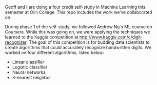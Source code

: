 Geoff and I are doing a four credit self-study in Machine Learning this semester at Olin College. This repo includes the work we've collaborated on.

During phase 1 of the self-study, we followed Andrew Ng's ML course on Coursera. While this was going on, we were applying the techniques we learned to the Kaggle competition at http://www.kaggle.com/c/digit-recognizer. The goal of this competition is for budding data scientists to create algorithms that could accurately recognize handwritten digits. We worked on four different algorithms, listed below:

* Linear classifier
* Logistic classifier
* Neural networks
* K-nearest neighbor